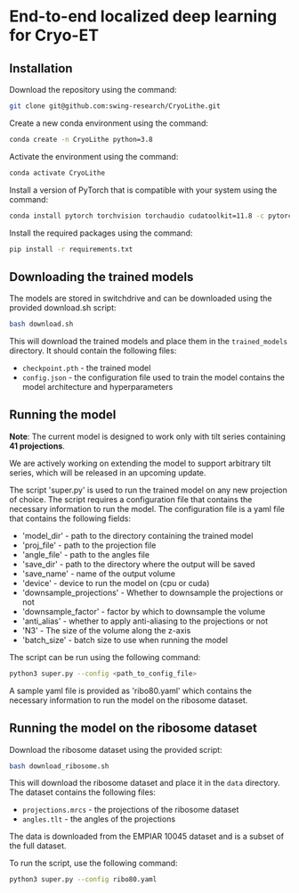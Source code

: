 # End-to-end localized deep learning for Cryo-ET 	

## Installation
Download the repository using the command:
```bash
git clone git@github.com:swing-research/CryoLithe.git
```


Create a new conda environment using the command:
```bash
conda create -n CryoLithe python=3.8
```



Activate the environment using the command:
```bash
conda activate CryoLithe
```
Install a version of PyTorch that is compatible with your system using the command:
```bash
conda install pytorch torchvision torchaudio cudatoolkit=11.8 -c pytorch -c nvidia
```


Install the required packages using the command:

```bash
pip install -r requirements.txt
```

## Downloading the trained models
The models are stored in switchdrive and can be downloaded using the provided download.sh script:
```bash
bash download.sh
```

This will download the trained models and place them in the `trained_models` directory. It should contain the following files:
- `checkpoint.pth` - the trained model
- `config.json` - the configuration file used to train the model contains the model architecture and hyperparameters

## Running the model
**Note**: The current model is designed to work only with tilt series containing **41 projections**.  

We are actively working on extending the model to support arbitrary tilt series, which will be released in an upcoming update.

The script 'super.py' is used to run the trained model on any new projection of choice.  The script requires a configuration file that contains the necessary information to run the model.
The configuration file is a yaml file that contains the following fields:
 - 'model_dir' - path to the directory containing the trained model
 - 'proj_file' - path to the projection file
 - 'angle_file' - path to the angles file
 - 'save_dir' - path to the directory where the output will be saved
 - 'save_name' - name of the output volume
 - 'device' - device to run the model on (cpu or cuda)
 - 'downsample_projections' - Whether to downsample the projections or not
 - 'downsample_factor' - factor by which to downsample the volume
 - 'anti_alias' - whether to apply anti-aliasing to the projections or not
 - 'N3' - The size of the volume along the z-axis
 - 'batch_size' - batch size to use when running the model


The script can be run using the following command:
```bash
python3 super.py --config <path_to_config_file>
```

A sample yaml file is provided as 'ribo80.yaml' which contains the necessary information to run the model on the ribosome dataset.

## Running the model on the ribosome dataset

Download the ribosome dataset using the provided script:
```bash
bash download_ribosome.sh
```
This will download the ribosome dataset and place it in the `data` directory. The dataset contains the following files:
- `projections.mrcs` - the projections of the ribosome dataset
- `angles.tlt` - the angles of the projections

The data is downloaded from the EMPIAR 10045 dataset and is a subset of the full dataset.

To run the script, use the following command:
```bash
python3 super.py --config ribo80.yaml
```

